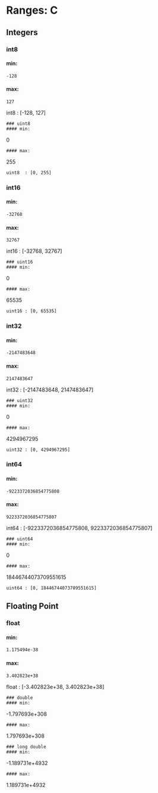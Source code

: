 # Ranges: C

## Integers

### int8
#### min:
```
-128
```
#### max:
```
127
```
int8   : [-128, 127]

```
### uint8
#### min:
```
0
```
#### max:
```
255
```
uint8  : [0, 255]

```
### int16
#### min:
```
-32768
```
#### max:
```
32767
```
int16  : [-32768, 32767]

```
### uint16
#### min:
```
0
```
#### max:
```
65535
```
uint16 : [0, 65535]

```
### int32
#### min:
```
-2147483648
```
#### max:
```
2147483647
```
int32  : [-2147483648, 2147483647]

```
### uint32
#### min:
```
0
```
#### max:
```
4294967295
```
uint32 : [0, 4294967295]

```
### int64
#### min:
```
-9223372036854775808
```
#### max:
```
9223372036854775807
```
int64  : [-9223372036854775808, 9223372036854775807]

```
### uint64
#### min:
```
0
```
#### max:
```
18446744073709551615
```
uint64 : [0, 18446744073709551615]

```
## Floating Point

### float
#### min:
```
1.175494e-38
```
#### max:
```
3.402823e+38
```
float  : [-3.402823e+38, 3.402823e+38]

```
### double
#### min:
```
-1.797693e+308
```
#### max:
```
1.797693e+308
```
### long double
#### min:
```
-1.189731e+4932
```
#### max:
```
1.189731e+4932
```
